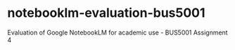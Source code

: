 # notebooklm-evaluation-bus5001
Evaluation of Google NotebookLM for academic use - BUS5001 Assignment 4
